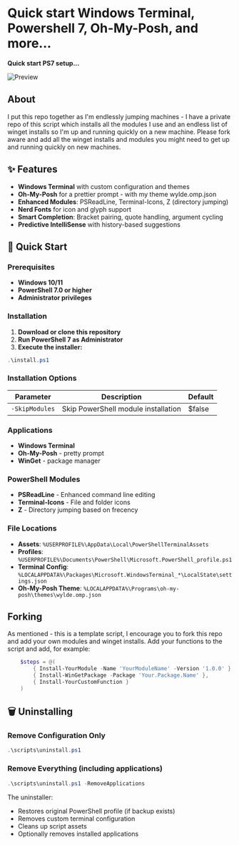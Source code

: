 # Quick start Windows Terminal, Powershell 7, Oh-My-Posh, and more...

**Quick start PS7 setup...**

![Preview](./docs/examples/example.png)

## About

I put this repo together as I'm endlessly jumping machines - I have a private repo of this script which installs all the modules I use and an endless list of winget installs so I'm up and running quickly on a new machine. Please fork aware and add all the winget installs and modules you might need to get up and running quickly on new machines.

## ✨ Features

- **Windows Terminal** with custom configuration and themes
- **Oh-My-Posh** for a prettier prompt - with my theme wylde.omp.json
- **Enhanced Modules**: PSReadLine, Terminal-Icons, Z (directory jumping)
- **Nerd Fonts** for icon and glyph support
- **Smart Completion**: Bracket pairing, quote handling, argument cycling
- **Predictive IntelliSense** with history-based suggestions

## 🚀 Quick Start

### Prerequisites
- **Windows 10/11**
- **PowerShell 7.0 or higher**
- **Administrator privileges**

### Installation

1. **Download or clone this repository**
2. **Run PowerShell 7 as Administrator**
3. **Execute the installer:**

```powershell
.\install.ps1
```

### Installation Options

| Parameter | Description | Default |
|-----------|-------------|---------|
| `-SkipModules` | Skip PowerShell module installation | $false |


### Applications
- **Windows Terminal**
- **Oh-My-Posh** - pretty prompt
- **WinGet** - package manager

### PowerShell Modules
- **PSReadLine** - Enhanced command line editing
- **Terminal-Icons** - File and folder icons
- **Z** - Directory jumping based on frecency


### File Locations
- **Assets**: `%USERPROFILE%\AppData\Local\PowerShellTerminalAssets`
- **Profiles**: `%USERPROFILE%\Documents\PowerShell\Microsoft.PowerShell_profile.ps1`
- **Terminal Config**: `%LOCALAPPDATA%\Packages\Microsoft.WindowsTerminal_*\LocalState\settings.json`
- **Oh-My-Posh Theme**: `%LOCALAPPDATA%\Programs\oh-my-posh\themes\wylde.omp.json`


## Forking
As mentioned - this is a template script, I encourage you to fork this repo and add your own modules and winget installs. Add your functions to the script and add, for example:

```powershell
    $steps = @(
        { Install-YourModule -Name 'YourModuleName' -Version '1.0.0' }
        { Install-WinGetPackage -Package 'Your.Package.Name' },
        { Install-YourCustomFunction }
    )
```


## 🗑️ Uninstalling

### Remove Configuration Only
```powershell
.\scripts\uninstall.ps1
```

### Remove Everything (including applications)
```powershell
.\scripts\uninstall.ps1 -RemoveApplications
```

The uninstaller:
- Restores original PowerShell profile (if backup exists)
- Removes custom terminal configuration
- Cleans up script assets
- Optionally removes installed applications


